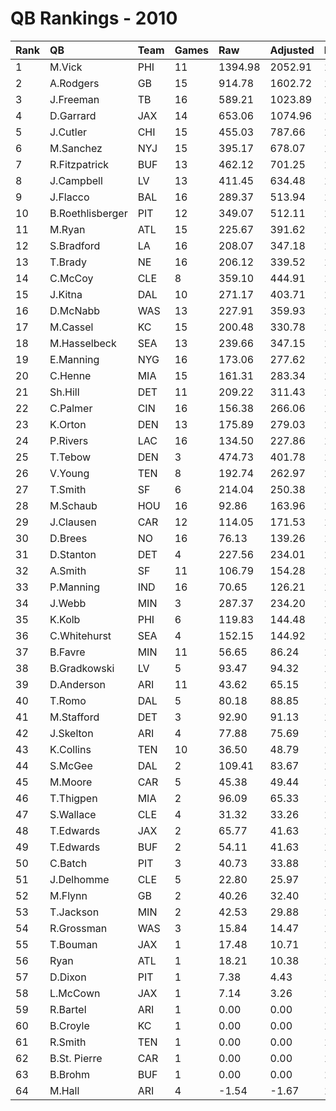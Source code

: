 # QB Rankings - 2010

| Rank | QB               | Team | Games | Raw     | Adjusted | Difficulty | Avg/Game | Normalized |
| :----| :----------------| :----| :-----| :-------| :--------| :----------| :--------| :----------|
| 1    | M.Vick           | PHI  | 11    | 1394.98 | 2052.91  | 1.000      | 186.63   | 125.94     |
| 2    | A.Rodgers        | GB   | 15    | 914.78  | 1602.72  | 1.000      | 106.85   | 115.70     |
| 3    | J.Freeman        | TB   | 16    | 589.21  | 1023.89  | 1.000      | 63.99    | 88.87      |
| 4    | D.Garrard        | JAX  | 14    | 653.06  | 1074.96  | 1.000      | 76.78    | 88.63      |
| 5    | J.Cutler         | CHI  | 15    | 455.03  | 787.66   | 1.000      | 52.51    | 77.09      |
| 6    | M.Sanchez        | NYJ  | 15    | 395.17  | 678.07   | 1.000      | 45.20    | 71.62      |
| 7    | R.Fitzpatrick    | BUF  | 13    | 462.12  | 701.25   | 1.000      | 53.94    | 69.99      |
| 8    | J.Campbell       | LV   | 13    | 411.45  | 634.48   | 1.000      | 48.81    | 66.92      |
| 9    | J.Flacco         | BAL  | 16    | 289.37  | 513.94   | 1.000      | 32.12    | 63.44      |
| 10   | B.Roethlisberger | PIT  | 12    | 349.07  | 512.11   | 1.000      | 42.68    | 60.57      |
| 11   | M.Ryan           | ATL  | 15    | 225.67  | 391.62   | 1.000      | 26.11    | 56.84      |
| 12   | S.Bradford       | LA   | 16    | 208.07  | 347.18   | 1.000      | 21.70    | 55.12      |
| 13   | T.Brady          | NE   | 16    | 206.12  | 339.52   | 1.000      | 21.22    | 54.74      |
| 14   | C.McCoy          | CLE  | 8     | 359.10  | 444.91   | 1.000      | 55.61    | 54.62      |
| 15   | J.Kitna          | DAL  | 10    | 271.17  | 403.71   | 1.000      | 40.37    | 54.49      |
| 16   | D.McNabb         | WAS  | 13    | 227.91  | 359.93   | 1.000      | 27.69    | 54.32      |
| 17   | M.Cassel         | KC   | 15    | 200.48  | 330.78   | 1.000      | 22.05    | 53.88      |
| 18   | M.Hasselbeck     | SEA  | 13    | 239.66  | 347.15   | 1.000      | 26.70    | 53.74      |
| 19   | E.Manning        | NYG  | 16    | 173.06  | 277.62   | 1.000      | 17.35    | 51.65      |
| 20   | C.Henne          | MIA  | 15    | 161.31  | 283.34   | 1.000      | 18.89    | 51.57      |
| 21   | Sh.Hill          | DET  | 11    | 209.22  | 311.43   | 1.000      | 28.31    | 51.17      |
| 22   | C.Palmer         | CIN  | 16    | 156.38  | 266.06   | 1.000      | 16.63    | 51.07      |
| 23   | K.Orton          | DEN  | 13    | 175.89  | 279.03   | 1.000      | 21.46    | 50.61      |
| 24   | P.Rivers         | LAC  | 16    | 134.50  | 227.86   | 1.000      | 14.24    | 49.17      |
| 25   | T.Tebow          | DEN  | 3     | 474.73  | 401.78   | 1.000      | 133.93   | 48.06      |
| 26   | V.Young          | TEN  | 8     | 192.74  | 262.97   | 1.000      | 32.87    | 47.74      |
| 27   | T.Smith          | SF   | 6     | 214.04  | 250.38   | 1.000      | 41.73    | 46.24      |
| 28   | M.Schaub         | HOU  | 16    | 92.86   | 163.96   | 1.000      | 10.25    | 45.98      |
| 29   | J.Clausen        | CAR  | 12    | 114.05  | 171.53   | 1.000      | 14.29    | 45.43      |
| 30   | D.Brees          | NO   | 16    | 76.13   | 139.26   | 1.000      | 8.70     | 44.75      |
| 31   | D.Stanton        | DET  | 4     | 227.56  | 234.01   | 1.000      | 58.50    | 44.51      |
| 32   | A.Smith          | SF   | 11    | 106.79  | 154.28   | 1.000      | 14.03    | 44.43      |
| 33   | P.Manning        | IND  | 16    | 70.65   | 126.21   | 1.000      | 7.89     | 44.10      |
| 34   | J.Webb           | MIN  | 3     | 287.37  | 234.20   | 1.000      | 78.07    | 43.78      |
| 35   | K.Kolb           | PHI  | 6     | 119.83  | 144.48   | 1.000      | 24.08    | 42.67      |
| 36   | C.Whitehurst     | SEA  | 4     | 152.15  | 144.92   | 1.000      | 36.23    | 41.95      |
| 37   | B.Favre          | MIN  | 11    | 56.65   | 86.24    | 1.000      | 7.84     | 41.51      |
| 38   | B.Gradkowski     | LV   | 5     | 93.47   | 94.32    | 1.000      | 18.86    | 40.76      |
| 39   | D.Anderson       | ARI  | 11    | 43.62   | 65.15    | 1.000      | 5.92     | 40.60      |
| 40   | T.Romo           | DAL  | 5     | 80.18   | 88.85    | 1.000      | 17.77    | 40.59      |
| 41   | M.Stafford       | DET  | 3     | 92.90   | 91.13    | 1.000      | 30.38    | 40.13      |
| 42   | J.Skelton        | ARI  | 4     | 77.88   | 75.69    | 1.000      | 18.92    | 39.97      |
| 43   | K.Collins        | TEN  | 10    | 36.50   | 48.79    | 1.000      | 4.88     | 39.82      |
| 44   | S.McGee          | DAL  | 2     | 109.41  | 83.67    | 1.000      | 41.83    | 39.62      |
| 45   | M.Moore          | CAR  | 5     | 45.38   | 49.44    | 1.000      | 9.89     | 39.35      |
| 46   | T.Thigpen        | MIA  | 2     | 96.09   | 65.33    | 1.000      | 32.66    | 39.22      |
| 47   | S.Wallace        | CLE  | 4     | 31.32   | 33.26    | 1.000      | 8.31     | 38.76      |
| 48   | T.Edwards        | JAX  | 2     | 65.77   | 41.63    | 1.000      | 20.82    | 38.71      |
| 49   | T.Edwards        | BUF  | 2     | 54.11   | 41.63    | 1.000      | 20.82    | 38.71      |
| 50   | C.Batch          | PIT  | 3     | 40.73   | 33.88    | 1.000      | 11.29    | 38.67      |
| 51   | J.Delhomme       | CLE  | 5     | 22.80   | 25.97    | 1.000      | 5.19     | 38.62      |
| 52   | M.Flynn          | GB   | 2     | 40.26   | 32.40    | 1.000      | 16.20    | 38.51      |
| 53   | T.Jackson        | MIN  | 2     | 42.53   | 29.88    | 1.000      | 14.94    | 38.45      |
| 54   | R.Grossman       | WAS  | 3     | 15.84   | 14.47    | 1.000      | 4.82     | 38.17      |
| 55   | T.Bouman         | JAX  | 1     | 17.48   | 10.71    | 1.000      | 10.71    | 37.98      |
| 56   | Ryan             | ATL  | 1     | 18.21   | 10.38    | 1.000      | 10.38    | 37.97      |
| 57   | D.Dixon          | PIT  | 1     | 7.38    | 4.43     | 1.000      | 4.43     | 37.88      |
| 58   | L.McCown         | JAX  | 1     | 7.14    | 3.26     | 1.000      | 3.26     | 37.86      |
| 59   | R.Bartel         | ARI  | 1     | 0.00    | 0.00     | 1.000      | 0.00     | 37.80      |
| 60   | B.Croyle         | KC   | 1     | 0.00    | 0.00     | 1.000      | 0.00     | 37.80      |
| 61   | R.Smith          | TEN  | 1     | 0.00    | 0.00     | 1.000      | 0.00     | 37.80      |
| 62   | B.St. Pierre     | CAR  | 1     | 0.00    | 0.00     | 1.000      | 0.00     | 37.80      |
| 63   | B.Brohm          | BUF  | 1     | 0.00    | 0.00     | 1.000      | 0.00     | 37.80      |
| 64   | M.Hall           | ARI  | 4     | -1.54   | -1.67    | 1.000      | -0.42    | 37.76      |

